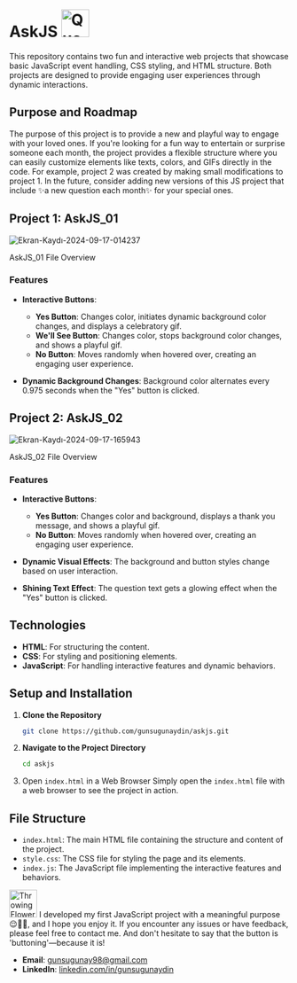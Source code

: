 # AskJS <img src="https://media.tenor.com/LBFqyVANEtkAAAAi/emm-thinking.gif" alt="Questioning" width="50" height="50">

This repository contains two fun and interactive web projects that showcase basic JavaScript event handling, CSS styling, and HTML structure. Both projects are designed to provide engaging user experiences through dynamic interactions.

## Purpose and Roadmap

The purpose of this project is to provide a new and playful way to engage with your loved ones. If you're looking for a fun way to entertain or surprise someone each month, the project provides a flexible structure where you can easily customize elements like texts, colors, and GIFs directly in the code. For example, project 2 was created by making small modifications to project 1. In the future, consider adding new versions of this JS project that include ✨a new question each month✨ for your special ones. 

## Project 1: AskJS_01

![Ekran-Kaydı-2024-09-17-014237](https://github.com/user-attachments/assets/8c3bed2e-ea0b-4b60-a353-9b705040cd28)


AskJS_01 File Overview

### Features

- **Interactive Buttons**: 
  - **Yes Button**: Changes color, initiates dynamic background color changes, and displays a celebratory gif.
  - **We'll See Button**: Changes color, stops background color changes, and shows a playful gif.
  - **No Button**: Moves randomly when hovered over, creating an engaging user experience.

- **Dynamic Background Changes**: Background color alternates every 0.975 seconds when the "Yes" button is clicked.

## Project 2: AskJS_02

![Ekran-Kaydı-2024-09-17-165943](https://github.com/user-attachments/assets/1c5939ac-9079-42b2-b51e-73a359e43ddd)


AskJS_02 File Overview

### Features

- **Interactive Buttons**: 
  - **Yes Button**: Changes color and background, displays a thank you message, and shows a playful gif.
  - **No Button**: Moves randomly when hovered over, creating an engaging user experience.

- **Dynamic Visual Effects**: The background and button styles change based on user interaction.

- **Shining Text Effect**: The question text gets a glowing effect when the "Yes" button is clicked.

## Technologies

- **HTML**: For structuring the content.
- **CSS**: For styling and positioning elements.
- **JavaScript**: For handling interactive features and dynamic behaviors.

## Setup and Installation

1. **Clone the Repository**
   ```bash
   git clone https://github.com/gunsugunaydin/askjs.git
    ```
2. **Navigate to the Project Directory**
   ```bash
   cd askjs
    ```
3. Open `index.html` in a Web Browser Simply open the `index.html` file with a web browser to see the project in action.

## File Structure

- `index.html`: The main HTML file containing the structure and content of the project.
- `style.css`: The CSS file for styling the page and its elements.
- `index.js`: The JavaScript file implementing the interactive features and behaviors.

<img src="https://media.tenor.com/_4kl3WUiiQUAAAAi/peach-cat.gif" alt="Throwing Flower" width="50" height="50"> I developed my first JavaScript project with a meaningful purpose 😌👍🏻, and I hope you enjoy it. If you encounter any issues or have feedback, please feel free to contact me. And don't hesitate to say that the button is 'buttoning'—because it is!

- **Email**: [gunsugunay98@gmail.com](mailto:gunsugunay98@gmail.com)
- **LinkedIn**: [linkedin.com/in/gunsugunaydin](https://www.linkedin.com/in/gunsugunaydin/)

